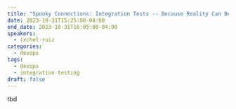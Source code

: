 ```yaml
---
title: "Spooky Connections: Integration Tests -- Because Reality Can Be Scarier than Our Nightmares!"
date: 2023-10-31T15:25:00-04:00
end_date: 2023-10-31T16:05:00-04:00
speakers:
  - ixchel-ruiz
categories:
  - devops
tags:
  - devops
  - integration testing
draft: false
---
```


tbd
